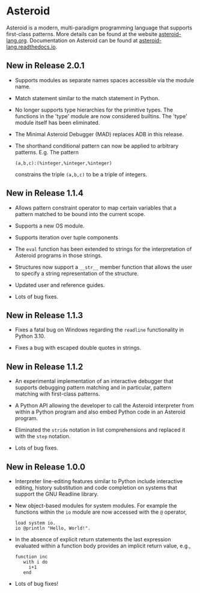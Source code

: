# Asteroid
Asteroid is a modern, multi-paradigm programming language that supports first-class patterns.  More details can
be found at the website [asteroid-lang.org](https://asteroid-lang.org).
Documentation on Asteroid can be found at
[asteroid-lang.readthedocs.io](https://asteroid-lang.readthedocs.io).

## New in Release 2.0.1

* Supports modules as separate names spaces accessible via the module name.

* Match statement similar to the match statement in Python.

* No longer supports type hierarchies for the primitive types.  The functions in the 'type' module are now considered builtins. The 'type' module itself has been eliminated.

* The Minimal Asteroid Debugger (MAD) replaces ADB in this release.

* The shorthand conditional pattern can now be applied to arbitrary patterns. E.g. The pattern 
  ```
  (a,b,c):(%integer,%integer,%integer)
  ```
  constrains the triple `(a,b,c)` to be a triple of integers.

## New in Release 1.1.4

* Allows pattern constraint operator to map certain variables that a pattern 
  matched to be bound into the current scope.

* Supports a new OS module.

* Supports iteration over tuple components

* The `eval` function has been extended to strings for the interpretation of 
  Asteroid programs in those strings.

* Structures now support a `__str__` member function that allows the user
  to specify a string representation of the structure.
  
* Updated user and reference guides.

* Lots of bug fixes.


## New in Release 1.1.3

* Fixes a fatal bug on Windows regarding the `readline` functionality in Python 3.10.

* Fixes a bug with escaped double quotes in strings.

## New in Release 1.1.2

* An experimental implementation of an interactive debugger that supports debugging pattern matching and in
  particular, pattern matching with first-class patterns.

* A Python API allowing the developer to call the Asteroid interpreter from within a Python program and also embed
  Python code in an Asteroid program.

* Eliminated the `stride` notation in list comprehensions and replaced it with the `step` notation.

* Lots of bug fixes.


## New in Release 1.0.0

* Interpreter line-editing features similar to Python include interactive editing, history substitution and code completion on systems that support the GNU Readline library.

* New object-based modules for system modules.  For example the functions within the
  `io` module are now accessed with the `@` operator,
  ```
  load system io.
  io @println "Hello, World!".
  ```

* In the absence of explicit return statements the last expression evaluated within
  a function body provides an implicit return value, e.g.,
  ```
  function inc
     with i do
       i+1
     end
  ```

* Lots of bug fixes!
